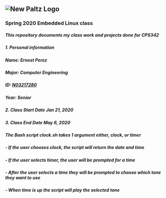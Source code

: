 ## ![New Paltz Logo](https://www.newpaltz.edu/media/identity/logos/newpaltzlogo.jpg)
### **Spring 2020 Embedded Linux class**
##### This repository documents my class  work and projects done for CPS342
##### 1. **Personal information** 
#####    Name: Ernest Perez
#####    Major: Computer Engineering
#####    ID: [N03217280](https://github.com/ejamescodes)
#####    Year: Senior
##### 2. **Class Start Date** Jan 21, 2020
##### 3. **Class End Date** May 6, 2020
##### The Bash script clock.sh takes 1 argument either, clock, or timer
##### - If the user chooses clock, the script will return the date and time
##### - If the user selects timer, the user will be prompted for a time
#####   - After the user selects a time they will be prompted to choose which tone they want to use
#####   - When time is up the script will play the selected tone

